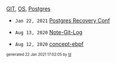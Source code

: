[GIT](./GIT), [OS](./OS), [Postgres](./Postgres)

* <code>Jan 22, 2021</code> [Postgres Recovery Conf](2021-01-22T16-59-56-postgres-recovery-conf.md)

* <code>Aug 13, 2020</code> [Note-Git-Log](2020-08-13T14-39-44-note-git-log.md)
* <code>Aug 12, 2020</code> [concept-ebpf](2020-08-12T18-53-32-concept-ebpf.md)


<sup><sub>generated 22 Jan 2021 17:02:05 by <a href='https://github.com/senorprogrammer/til'>til</a></sub></sup>
